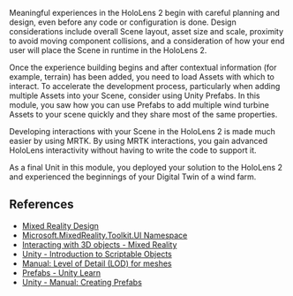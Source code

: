Meaningful experiences in the HoloLens 2 begin with careful planning and design, even before any code or configuration is done.  Design considerations include overall Scene layout, asset size and scale, proximity to avoid moving component collisions, and a consideration of how your end user will place the Scene in runtime in the HoloLens 2.

Once the experience building begins and after contextual information (for example, terrain) has been added, you need to load Assets with which to interact.  To accelerate the development process, particularly when adding multiple Assets into your Scene, consider using Unity Prefabs. In this module, you saw how you can use Prefabs to add multiple wind turbine Assets to your scene quickly and they share most of the same properties.

Developing interactions with your Scene in the HoloLens 2 is made much easier by using MRTK. By using MRTK interactions, you gain advanced HoloLens interactivity without having to write the code to support it.  

As a final Unit in this module, you deployed your solution to the HoloLens 2 and experienced the beginnings of your Digital Twin of a wind farm.

## References

* [Mixed Reality Design](/windows/mixed-reality/design/design)
* [Microsoft.MixedReality.Toolkit.UI Namespace](https://docs.microsoft.com/dotnet/api/microsoft.mixedreality.toolkit.ui?view=mixed-reality-toolkit-unity-2020-dotnet-2.6.0)
* [Interacting with 3D objects - Mixed Reality](/windows/mixed-reality/develop/unity/tutorials/mr-learning-base-07)
* [Unity - Introduction to Scriptable Objects](https://learn.unity.com/tutorial/introduction-to-scriptable-objects)
* [Manual: Level of Detail (LOD) for meshes](https://docs.unity3d.com/Manual/LevelOfDetail.html)
* [Prefabs - Unity Learn](https://learn.unity.com/tutorial/prefabs-e)
* [Unity - Manual: Creating Prefabs](https://docs.unity3d.com/2020.3/Documentation/Manual/CreatingPrefabs.html)